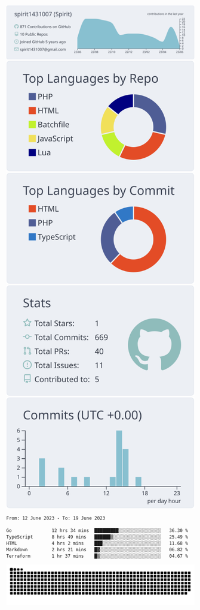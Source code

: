 [![](https://raw.githubusercontent.com/spirit1431007/spirit1431007/master/profile-summary-card-output/nord_bright/0-profile-details.svg)](https://git.io/spiritx)
[![](https://raw.githubusercontent.com/spirit1431007/spirit1431007/master/profile-summary-card-output/nord_bright/1-repos-per-language.svg)](https://git.io/spiritx) [![](https://raw.githubusercontent.com/spirit1431007/spirit1431007/master/profile-summary-card-output/nord_bright/2-most-commit-language.svg)](https://git.io/spiritx)
[![](https://raw.githubusercontent.com/spirit1431007/spirit1431007/master/profile-summary-card-output/nord_bright/3-stats.svg)](https://git.io/spiritx) [![](https://raw.githubusercontent.com/spirit1431007/spirit1431007/master/profile-summary-card-output/nord_bright/4-productive-time.svg)](https://git.io/spiritx)

<!--START_SECTION:waka-->

```txt
From: 12 June 2023 - To: 19 June 2023

Go               12 hrs 34 mins  █████████░░░░░░░░░░░░░░░░   36.30 %
TypeScript       8 hrs 49 mins   ██████▒░░░░░░░░░░░░░░░░░░   25.49 %
HTML             4 hrs 2 mins    ███░░░░░░░░░░░░░░░░░░░░░░   11.68 %
Markdown         2 hrs 21 mins   █▓░░░░░░░░░░░░░░░░░░░░░░░   06.82 %
Terraform        1 hr 37 mins    █▒░░░░░░░░░░░░░░░░░░░░░░░   04.67 %
```

<!--END_SECTION:waka-->

![contribution](https://github.com/spirit1431007/spirit1431007/blob/output/github-contribution-grid-snake.svg)

